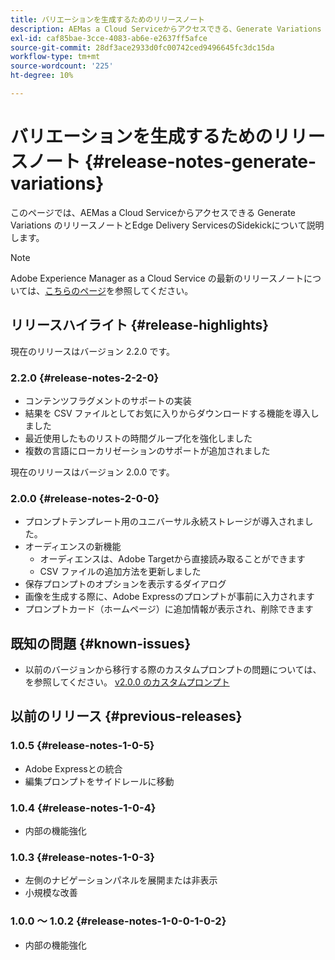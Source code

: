 ```yaml
---
title: バリエーションを生成するためのリリースノート
description: AEMas a Cloud Serviceからアクセスできる、Generate Variations のリリースノートとEdge Delivery ServicesのSidekick
exl-id: caf85bae-3cce-4083-ab6e-e2637ff5afce
source-git-commit: 28df3ace2933d0fc00742ced9496645fc3dc15da
workflow-type: tm+mt
source-wordcount: '225'
ht-degree: 10%

---
```


# バリエーションを生成するためのリリースノート {#release-notes-generate-variations}

このページでは、AEMas a Cloud Serviceからアクセスできる Generate Variations のリリースノートとEdge Delivery ServicesのSidekickについて説明します。

>[!NOTE]
>
>Adobe Experience Manager as a Cloud Service の最新のリリースノートについては、[こちらのページ](/help/release-notes/release-notes-cloud/release-notes-current.md)を参照してください。

## リリースハイライト {#release-highlights}

現在のリリースはバージョン 2.2.0 です。

### 2.2.0 {#release-notes-2-2-0}

* コンテンツフラグメントのサポートの実装
* 結果を CSV ファイルとしてお気に入りからダウンロードする機能を導入しました
* 最近使用したものリストの時間グループ化を強化しました
* 複数の言語にローカリゼーションのサポートが追加されました

現在のリリースはバージョン 2.0.0 です。

### 2.0.0 {#release-notes-2-0-0}

* プロンプトテンプレート用のユニバーサル永続ストレージが導入されました。
* オーディエンスの新機能
   * オーディエンスは、Adobe Targetから直接読み取ることができます
   * CSV ファイルの追加方法を更新しました
* 保存プロンプトのオプションを表示するダイアログ
* 画像を生成する際に、Adobe Expressのプロンプトが事前に入力されます
* プロンプトカード（ホームページ）に追加情報が表示され、削除できます

## 既知の問題 {#known-issues}

* 以前のバージョンから移行する際のカスタムプロンプトの問題については、を参照してください。 [v2.0.0 のカスタムプロンプト](/help/generative-ai/generate-variations.md#custom-prompts-v200)

## 以前のリリース {#previous-releases}

### 1.0.5 {#release-notes-1-0-5}

* Adobe Expressとの統合
* 編集プロンプトをサイドレールに移動

### 1.0.4 {#release-notes-1-0-4}

* 内部の機能強化

### 1.0.3 {#release-notes-1-0-3}

* 左側のナビゲーションパネルを展開または非表示
* 小規模な改善

### 1.0.0 ～ 1.0.2 {#release-notes-1-0-0-1-0-2}

* 内部の機能強化
